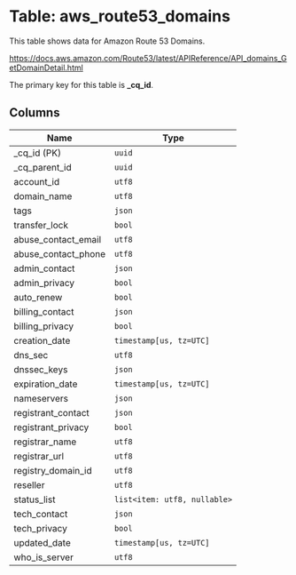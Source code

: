 # Table: aws_route53_domains

This table shows data for Amazon Route 53 Domains.

https://docs.aws.amazon.com/Route53/latest/APIReference/API_domains_GetDomainDetail.html

The primary key for this table is **_cq_id**.

## Columns

| Name          | Type          |
| ------------- | ------------- |
|_cq_id (PK)|`uuid`|
|_cq_parent_id|`uuid`|
|account_id|`utf8`|
|domain_name|`utf8`|
|tags|`json`|
|transfer_lock|`bool`|
|abuse_contact_email|`utf8`|
|abuse_contact_phone|`utf8`|
|admin_contact|`json`|
|admin_privacy|`bool`|
|auto_renew|`bool`|
|billing_contact|`json`|
|billing_privacy|`bool`|
|creation_date|`timestamp[us, tz=UTC]`|
|dns_sec|`utf8`|
|dnssec_keys|`json`|
|expiration_date|`timestamp[us, tz=UTC]`|
|nameservers|`json`|
|registrant_contact|`json`|
|registrant_privacy|`bool`|
|registrar_name|`utf8`|
|registrar_url|`utf8`|
|registry_domain_id|`utf8`|
|reseller|`utf8`|
|status_list|`list<item: utf8, nullable>`|
|tech_contact|`json`|
|tech_privacy|`bool`|
|updated_date|`timestamp[us, tz=UTC]`|
|who_is_server|`utf8`|